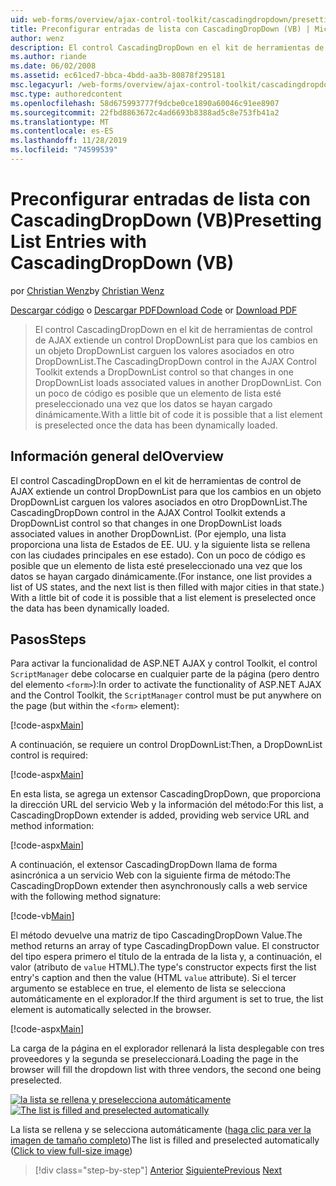 ```yaml
---
uid: web-forms/overview/ajax-control-toolkit/cascadingdropdown/presetting-list-entries-with-cascadingdropdown-vb
title: Preconfigurar entradas de lista con CascadingDropDown (VB) | Microsoft Docs
author: wenz
description: El control CascadingDropDown en el kit de herramientas de control de AJAX extiende un control DropDownList para que los cambios en un objeto DropDownList carguen los valores asociados en Anoth...
ms.author: riande
ms.date: 06/02/2008
ms.assetid: ec61ced7-bbca-4bdd-aa3b-80878f295181
msc.legacyurl: /web-forms/overview/ajax-control-toolkit/cascadingdropdown/presetting-list-entries-with-cascadingdropdown-vb
msc.type: authoredcontent
ms.openlocfilehash: 58d675993777f9dcbe0ce1890a60046c91ee8907
ms.sourcegitcommit: 22fbd8863672c4ad6693b8388ad5c8e753fb41a2
ms.translationtype: MT
ms.contentlocale: es-ES
ms.lasthandoff: 11/28/2019
ms.locfileid: "74599539"
---
```

# <a name="presetting-list-entries-with-cascadingdropdown-vb"></a><span data-ttu-id="28471-103">Preconfigurar entradas de lista con CascadingDropDown (VB)</span><span class="sxs-lookup"><span data-stu-id="28471-103">Presetting List Entries with CascadingDropDown (VB)</span></span>

<span data-ttu-id="28471-104">por [Christian Wenz](https://github.com/wenz)</span><span class="sxs-lookup"><span data-stu-id="28471-104">by [Christian Wenz](https://github.com/wenz)</span></span>

<span data-ttu-id="28471-105">[Descargar código](https://download.microsoft.com/download/9/0/7/907760b1-2c60-4f81-aeb6-ca416a573b0d/cascadingdropdown2.vb.zip) o [Descargar PDF](https://download.microsoft.com/download/2/d/c/2dc10e34-6983-41d4-9c08-f78f5387d32b/CascadingDropDown2VB.pdf)</span><span class="sxs-lookup"><span data-stu-id="28471-105">[Download Code](https://download.microsoft.com/download/9/0/7/907760b1-2c60-4f81-aeb6-ca416a573b0d/cascadingdropdown2.vb.zip) or [Download PDF](https://download.microsoft.com/download/2/d/c/2dc10e34-6983-41d4-9c08-f78f5387d32b/CascadingDropDown2VB.pdf)</span></span>

> <span data-ttu-id="28471-106">El control CascadingDropDown en el kit de herramientas de control de AJAX extiende un control DropDownList para que los cambios en un objeto DropDownList carguen los valores asociados en otro DropDownList.</span><span class="sxs-lookup"><span data-stu-id="28471-106">The CascadingDropDown control in the AJAX Control Toolkit extends a DropDownList control so that changes in one DropDownList loads associated values in another DropDownList.</span></span> <span data-ttu-id="28471-107">Con un poco de código es posible que un elemento de lista esté preseleccionado una vez que los datos se hayan cargado dinámicamente.</span><span class="sxs-lookup"><span data-stu-id="28471-107">With a little bit of code it is possible that a list element is preselected once the data has been dynamically loaded.</span></span>

## <a name="overview"></a><span data-ttu-id="28471-108">Información general del</span><span class="sxs-lookup"><span data-stu-id="28471-108">Overview</span></span>

<span data-ttu-id="28471-109">El control CascadingDropDown en el kit de herramientas de control de AJAX extiende un control DropDownList para que los cambios en un objeto DropDownList carguen los valores asociados en otro DropDownList.</span><span class="sxs-lookup"><span data-stu-id="28471-109">The CascadingDropDown control in the AJAX Control Toolkit extends a DropDownList control so that changes in one DropDownList loads associated values in another DropDownList.</span></span> <span data-ttu-id="28471-110">(Por ejemplo, una lista proporciona una lista de Estados de EE. UU. y la siguiente lista se rellena con las ciudades principales en ese estado). Con un poco de código es posible que un elemento de lista esté preseleccionado una vez que los datos se hayan cargado dinámicamente.</span><span class="sxs-lookup"><span data-stu-id="28471-110">(For instance, one list provides a list of US states, and the next list is then filled with major cities in that state.) With a little bit of code it is possible that a list element is preselected once the data has been dynamically loaded.</span></span>

## <a name="steps"></a><span data-ttu-id="28471-111">Pasos</span><span class="sxs-lookup"><span data-stu-id="28471-111">Steps</span></span>

<span data-ttu-id="28471-112">Para activar la funcionalidad de ASP.NET AJAX y control Toolkit, el control `ScriptManager` debe colocarse en cualquier parte de la página (pero dentro del elemento `<form>`):</span><span class="sxs-lookup"><span data-stu-id="28471-112">In order to activate the functionality of ASP.NET AJAX and the Control Toolkit, the `ScriptManager` control must be put anywhere on the page (but within the `<form>` element):</span></span>

[!code-aspx[Main](presetting-list-entries-with-cascadingdropdown-vb/samples/sample1.aspx)]

<span data-ttu-id="28471-113">A continuación, se requiere un control DropDownList:</span><span class="sxs-lookup"><span data-stu-id="28471-113">Then, a DropDownList control is required:</span></span>

[!code-aspx[Main](presetting-list-entries-with-cascadingdropdown-vb/samples/sample2.aspx)]

<span data-ttu-id="28471-114">En esta lista, se agrega un extensor CascadingDropDown, que proporciona la dirección URL del servicio Web y la información del método:</span><span class="sxs-lookup"><span data-stu-id="28471-114">For this list, a CascadingDropDown extender is added, providing web service URL and method information:</span></span>

[!code-aspx[Main](presetting-list-entries-with-cascadingdropdown-vb/samples/sample3.aspx)]

<span data-ttu-id="28471-115">A continuación, el extensor CascadingDropDown llama de forma asincrónica a un servicio Web con la siguiente firma de método:</span><span class="sxs-lookup"><span data-stu-id="28471-115">The CascadingDropDown extender then asynchronously calls a web service with the following method signature:</span></span>

[!code-vb[Main](presetting-list-entries-with-cascadingdropdown-vb/samples/sample4.vb)]

<span data-ttu-id="28471-116">El método devuelve una matriz de tipo CascadingDropDown Value.</span><span class="sxs-lookup"><span data-stu-id="28471-116">The method returns an array of type CascadingDropDown value.</span></span> <span data-ttu-id="28471-117">El constructor del tipo espera primero el título de la entrada de la lista y, a continuación, el valor (atributo de `value` HTML).</span><span class="sxs-lookup"><span data-stu-id="28471-117">The type's constructor expects first the list entry's caption and then the value (HTML `value` attribute).</span></span> <span data-ttu-id="28471-118">Si el tercer argumento se establece en true, el elemento de lista se selecciona automáticamente en el explorador.</span><span class="sxs-lookup"><span data-stu-id="28471-118">If the third argument is set to true, the list element is automatically selected in the browser.</span></span>

[!code-aspx[Main](presetting-list-entries-with-cascadingdropdown-vb/samples/sample5.aspx)]

<span data-ttu-id="28471-119">La carga de la página en el explorador rellenará la lista desplegable con tres proveedores y la segunda se preseleccionará.</span><span class="sxs-lookup"><span data-stu-id="28471-119">Loading the page in the browser will fill the dropdown list with three vendors, the second one being preselected.</span></span>

<span data-ttu-id="28471-120">[![la lista se rellena y preselecciona automáticamente](presetting-list-entries-with-cascadingdropdown-vb/_static/image2.png)](presetting-list-entries-with-cascadingdropdown-vb/_static/image1.png)</span><span class="sxs-lookup"><span data-stu-id="28471-120">[![The list is filled and preselected automatically](presetting-list-entries-with-cascadingdropdown-vb/_static/image2.png)](presetting-list-entries-with-cascadingdropdown-vb/_static/image1.png)</span></span>

<span data-ttu-id="28471-121">La lista se rellena y se selecciona automáticamente ([haga clic para ver la imagen de tamaño completo](presetting-list-entries-with-cascadingdropdown-vb/_static/image3.png))</span><span class="sxs-lookup"><span data-stu-id="28471-121">The list is filled and preselected automatically ([Click to view full-size image](presetting-list-entries-with-cascadingdropdown-vb/_static/image3.png))</span></span>

> [!div class="step-by-step"]
> <span data-ttu-id="28471-122">[Anterior](using-cascadingdropdown-with-a-database-vb.md)
> [Siguiente](using-auto-postback-with-cascadingdropdown-vb.md)</span><span class="sxs-lookup"><span data-stu-id="28471-122">[Previous](using-cascadingdropdown-with-a-database-vb.md)
[Next](using-auto-postback-with-cascadingdropdown-vb.md)</span></span>
